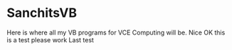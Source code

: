 # SanchitsVB
Here is where all my VB programs for VCE Computing will be.
Nice
OK this is a test please work
Last test